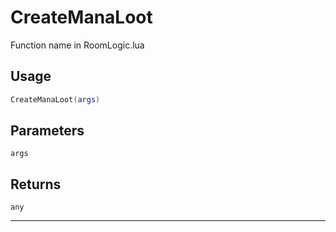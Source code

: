 # CreateManaLoot
Function name in RoomLogic.lua
## Usage
```lua
CreateManaLoot(args)
```
## Parameters
`args`
## Returns
`any`

---